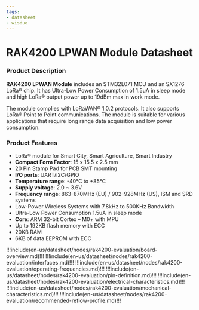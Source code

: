```yaml
---
tags:
- datasheet
- wisduo
---
```

# RAK4200 LPWAN Module Datasheet

<rk-img
  src="/assets/images/wisduo/rak4200-module/datasheet/overview.png"
  width="50%"
  figure-number="1"
  caption="RAK4200 Module"
/>

### Product Description

**RAK4200 LPWAN Module** includes an STM32L071 MCU and an SX1276 LoRa® chip. It has Ultra-Low Power Consumption of 1.5uA in sleep mode and high LoRa® output power up to 19dBm max in work mode.

The module complies with LoRaWAN® 1.0.2 protocols. It also supports LoRa® Point to Point communications. The module is suitable for various applications that require long range data acquisition and low power consumption.

### Product Features

* LoRa® module for Smart City, Smart Agriculture, Smart Industry
* **Compact Form Factor**: 15 x 15.5 x 2.5 mm
* 20 Pin Stamp Pad for PCB SMT mounting
* **I/O ports**: UART/I2C/GPIO
* **Temperature range**: -40°C to +85°C
* **Supply voltage**: 2.0 ~ 3.6V
* **Frequency range**: 863–870MHz (EU) / 902–928MHz (US), ISM and SRD systems
* Low-Power Wireless Systems with 7.8kHz to 500KHz Bandwidth
* Ultra-Low Power Consumption 1.5uA in sleep mode
* **Core**: ARM 32-bit Cortex – M0+ with MPU
* Up to 192KB flash memory with ECC
* 20KB RAM
* 6KB of data EEPROM with ECC

!!!include(en-us/datasheet/nodes/rak4200-evaluation/board-overview.md)!!!
!!!include(en-us/datasheet/nodes/rak4200-evaluation/interfaces.md)!!!
!!!include(en-us/datasheet/nodes/rak4200-evaluation/operating-frequencies.md)!!!
!!!include(en-us/datasheet/nodes/rak4200-evaluation/pin-definition.md)!!!
!!!include(en-us/datasheet/nodes/rak4200-evaluation/electrical-characteristics.md)!!!
!!!include(en-us/datasheet/nodes/rak4200-evaluation/mechanical-characteristics.md)!!!
!!!include(en-us/datasheet/nodes/rak4200-evaluation/recommended-reflow-profile.md)!!!
